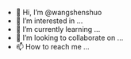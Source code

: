 - 👋 Hi, I’m @wangshenshuo
- 👀 I’m interested in ...
- 🌱 I’m currently learning ...
- 💞️ I’m looking to collaborate on ...
- 📫 How to reach me ...

<!---
wangshenshuo/wangshenshuo is a ✨ special ✨ repository because its `README.md` (this file) appears on your GitHub profile.
You can click the Preview link to take a look at your changes.
--->

